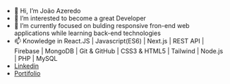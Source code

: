 - 👋 Hi, I’m João Azeredo
- 👀 I’m interested to become a great Developer
- 🌱 I’m currently focused on bulding responsive fron-end web applications while learning back-end technologies
- 📫 Knowledge in React.JS | Javascript(ES6) | Next.js | REST API | Firebase | MongoDB | Git & GitHub | CSS3 & HTML5 | Tailwind | Node.js | PHP | MySQL
- [Linkedin](https://www.linkedin.com/in/jmazeredo/)
- [Portifolio](https://jmazer.net/)

<!---
JMAzer-dev/JMAzer-dev is a ✨ special ✨ repository because its `README.md` (this file) appears on your GitHub profile.
You can click the Preview link to take a look at your changes.
--->
